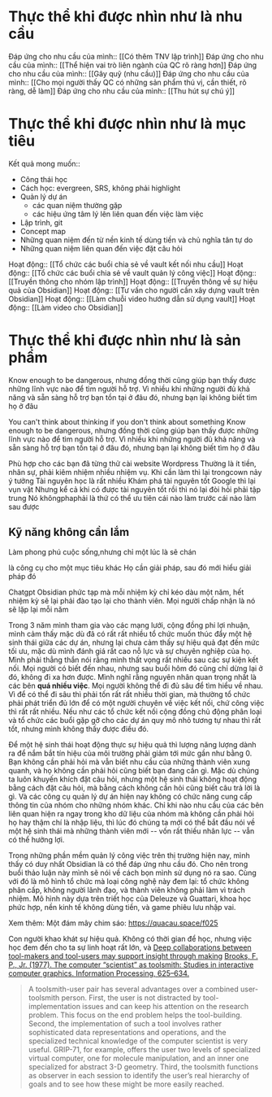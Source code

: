 # Thực thể khi được nhìn như là nhu cầu
Đáp ứng cho nhu cầu của mình:: [[Có thêm TNV lập trình]]
Đáp ứng cho nhu cầu của mình:: [[Thể hiện vai trò liên ngành của QC rõ ràng hơn]]
Đáp ứng cho nhu cầu của mình:: [[Gây quỹ (nhu cầu)]]
Đáp ứng cho nhu cầu của mình:: [[Cho mọi người thấy QC có những sản phẩm thú vị, cần thiết, rõ ràng, dễ làm]]
Đáp ứng cho nhu cầu của mình:: [[Thu hút sự chú ý]]

# Thực thể khi được nhìn như là mục tiêu
Kết quả mong muốn:: 
- Công thái học 
- Cách học: evergreen, SRS, không phải highlight
- Quản lý dự án
	- các quan niệm thường gặp
	- các hiệu ứng tâm lý lên liên quan đến việc làm việc 
- Lập trình, git
- Concept map
- Những quan niệm đến từ nền kinh tế dùng tiền và chủ nghĩa tân tự do
- Những quan niệm liên quan đến việc đặt câu hỏi

Hoạt động:: [[Tổ chức các buổi chia sẻ về vault kết nối nhu cầu]]
Hoạt động:: [[Tổ chức các buổi chia sẻ về vault quản lý công việc]]
Hoạt động:: [[Truyền thông cho nhóm lập trình]]
Hoạt động:: [[Truyền thông về sự hiệu quả của Obsidian]]
Hoạt động:: [[Tư vấn cho người cần xây dựng vault trên Obsidian]]
Hoạt động:: [[Làm chuỗi video hướng dẫn sử dụng vault]]
Hoạt động:: [[Làm video cho Obsidian]]
# Thực thể khi được nhìn như là sản phẩm
Know enough to be dangerous, nhưng đồng thời cũng giúp bạn thấy được những lĩnh vực nào để tìm người hỗ trợ. Vì nhiều khi những người đủ khả năng và sẵn sàng hỗ trợ bạn tồn tại ở đâu đó, nhưng bạn lại không biết tìm họ ở đâu

You can't think about thinking if you don't think about something
Know enough to be dangerous, nhưng đồng thời cũng giúp bạn thấy được những lĩnh vực nào để tìm người hỗ trợ. Vì nhiều khi những người đủ khả năng và sẵn sàng hỗ trợ bạn tồn tại ở đâu đó, nhưng bạn lại không biết tìm họ ở đâu

Phù hợp cho các bạn đã từng thử cài website Wordpress 
Thường là ít tiền, nhân sự, phải kiêm nhiệm nhiều nhiệm vụ. Khi cần làm thì lại trongcown nảy ý tưởng 
Tài nguyên học là rất nhiều
Khám phá tài nguyên tốt
Google thì lại vụn vặt 
Nhưng kể cả khi có được tài nguyên tốt rồi thì nó lại đòi hỏi phải tập trung
Nó khôngphaphải là thứ có thể ưu tiên cái nào làm trước cái nào làm sau được
## Kỹ năng không cần lắm 
Làm phong phú cuộc sống,nhưng chỉ một lúc là sẽ chán

là công cụ cho một mục tiêu khác
Họ cần giải pháp, sau đó mới hiểu giải pháp đó

Chatgpt 
Obsidian phức tạp mà mỗi nhiệm kỳ chỉ kéo dàu một năm, hết nhiệm kỳ sẽ lại phải đào tạo lại cho thành viên. Mọi người chấp nhận là nó sẽ lặp lại mỗi năm

Trong 3 năm mình tham gia vào các mạng lưới, cộng đồng phi lợi nhuận, mình cảm thấy mặc dù đã có rất rất nhiều tổ chức muốn thúc đẩy một hệ sinh thái giữa các dự án, nhưng lại chưa cảm thấy sự hiệu quả đạt đến mức tối ưu, mặc dù mình đánh giá rất cao nỗ lực và sự chuyên nghiệp của họ. Mình phải thẳng thắn nói rằng mình thất vọng rất nhiều sau các sự kiện kết nối. Mọi người có biết đến nhau, nhưng sau buổi hôm đó cũng chỉ dừng lại ở đó, không đi xa hơn được. Mình nghĩ rằng nguyên nhân quan trọng nhất là các bên **quá nhiều việc**. Mọi người không thể đi đủ sâu để tìm hiểu về nhau. Vì để có thể đi sâu thì phải tốn rất rất nhiều thời gian, mà thường tổ chức phải phát triển đủ lớn để có một người chuyên về việc kết nối, chứ công việc thì rất rất nhiều. Nếu như các tổ chức kết nối cộng đồng chủ động phân loại và tổ chức các buổi gặp gỡ cho các dự án quy mô nhỏ tương tự nhau thì rất tốt, nhưng mình không thấy được điều đó.

Để một hệ sinh thái hoạt động thực sự hiệu quả thì lượng năng lượng dành ra để nắm bắt tín hiệu của môi trường phải giảm tới mức gần như bằng 0. Bạn không cần phải hỏi mà vẫn biết nhu cầu của những thành viên xung quanh, và họ không cần phải hỏi cũng biết bạn đang cần gì. Mặc dù chúng ta luôn khuyến khích đặt câu hỏi, nhưng một hệ sinh thái không hoạt động bằng cách đặt câu hỏi, mà bằng cách không cần hỏi cũng biết câu trả lời là gì. Và các công cụ quản lý dự án hiện nay không có chức năng cung cấp thông tin của nhóm cho những nhóm khác. Chỉ khi nào nhu cầu của các bên liên quan hiện ra ngay trong kho dữ liệu của nhóm mà không cần phải hỏi họ hay thậm chí là nhập liệu, thì lúc đó chúng ta mới có thể bắt đầu nói về một hệ sinh thái mà những thành viên mới -- vốn rất thiếu nhân lực -- vẫn có thể hưởng lợi.

Trong những phần mềm quản lý công việc trên thị trường hiện nay, mình thấy có duy nhất Obsidian là có thể đáp ứng nhu cầu đó. Cho nên trong buổi thảo luận này mình sẽ nói về cách bọn mình sử dụng nó ra sao. Cùng với đó là mô hình tổ chức mà loại công nghệ này đem lại: tổ chức không phân cấp, không người lãnh đạo, và thành viên không phải làm vì trách nhiệm. Mô hình này dựa trên triết học của Deleuze và Guattari, khoa học phức hợp, nền kinh tế không dùng tiền, và game phiêu lưu nhập vai.

Xem thêm: Một đám mây chim sáo: https://quacau.space/f025

Con người khao khát sự hiệu quả.
Không có thời gian để học, nhưng việc học đem đến cho ta sự linh hoạt rất lớn, và 
[Deep collaborations between tool-makers and tool-users may support insight through making](https://notes.andymatuschak.org/z7PLEhbuGGhQx3o5oxpSD8oMxEHJXxZGUxBWD "Deep collaborations between tool-makers and tool-users may support insight through making")
[Brooks, F. P., Jr. (1977). The computer “scientist” as toolsmith: Studies in interactive computer graphics. Information Processing, 625–634.](https://notes.andymatuschak.org/z6fkuZJWdCbBineiuLc3HmE19dbMBMHkgDNN2)

> A toolsmith-user pair has several advantages over a combined user-toolsmith person. First, the user is not distracted by tool-implementation issues and can keep his attention on the research problem. This focus on the end problem helps the tool-building. Second, the implementation of such a tool involves rather sophisticated data representations and operations, and the specialized technical knowledge of the computer scientist is very useful. GRIP-71, for example, offers the user two levels of specialized virtual computer, one for molecule manipulation, and an inner one specialized for abstract 3-D geometry. Third, the toolsmith functions as observer in each session to identify the user’s real hierarchy of goals and to see how these might be more easily reached.

